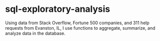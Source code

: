 # sql-exploratory-analysis

Using data from Stack Overflow, Fortune 500 companies, and 311 help requests from Evanston, IL, I use functions to aggregate, summarize, and analyze data in the database. 
